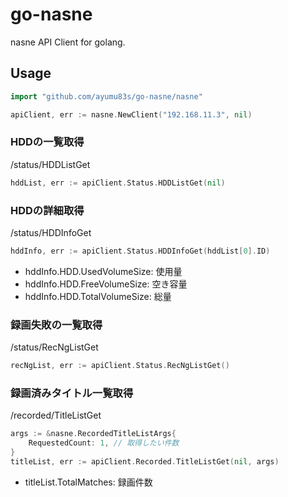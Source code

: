 # go-nasne
nasne API Client for golang.

## Usage ###

```go
import "github.com/ayumu83s/go-nasne/nasne"

apiClient, err := nasne.NewClient("192.168.11.3", nil)
```

### HDDの一覧取得 ###
/status/HDDListGet
```go
hddList, err := apiClient.Status.HDDListGet(nil)
```

### HDDの詳細取得 ###
/status/HDDInfoGet
```go
hddInfo, err := apiClient.Status.HDDInfoGet(hddList[0].ID)
```
* hddInfo.HDD.UsedVolumeSize: 使用量
* hddInfo.HDD.FreeVolumeSize: 空き容量
* hddInfo.HDD.TotalVolumeSize: 総量

### 録画失敗の一覧取得 ###
/status/RecNgListGet
```go
recNgList, err := apiClient.Status.RecNgListGet()
```

### 録画済みタイトル一覧取得 ###
/recorded/TitleListGet
```go
args := &nasne.RecordedTitleListArgs{
	RequestedCount: 1, // 取得したい件数
}
titleList, err := apiClient.Recorded.TitleListGet(nil, args)
```
* titleList.TotalMatches: 録画件数
